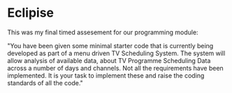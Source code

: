 # Eclipise
This was my final timed assesement for our programming module:

"You have been given some minimal starter code that is currently being developed as part of a menu
driven TV Scheduling System. The system will allow analysis of available data, about TV Programme
Scheduling Data across a number of days and channels.
Not all the requirements have been implemented. It is your task to implement these and raise the
coding standards of all the code."
